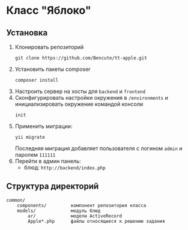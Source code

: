 # Класс "Яблоко"
## Установка
1. Клонировать репозиторий 
    ```
    git clone https://github.com/Bencute/tt-apple.git
    ```
2. Установить пакеты composer 
    ```
    composer install
    ```
3. Настроить сервер на хосты для `backend` и `frontend`
4. Сконфигурировать настройки окружения в `/environments` и инициализировать окружение командой консоли 
    ```
    init
    ```
5. Применить миграции:
    ```
    yii migrate
    ```
    Последняя миграция добавляет пользователя с логином `admin` и паролем `111111`
6. Перейти в админ панель:
    - блюд: `http://backend/index.php`

## Структура директорий

```
common/
    components/         компонент репозитория класса
    models/             модуль блюд
        ar/             модели ActiveRecord
        Apple*.php      файлы относящиеся к решению задания
```
